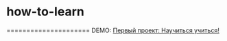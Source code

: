 # how-to-learn
=====================
DEMO: [Первый проект: Научиться учиться! ](https://github.com/Yauheni5/how-to-learn/)
